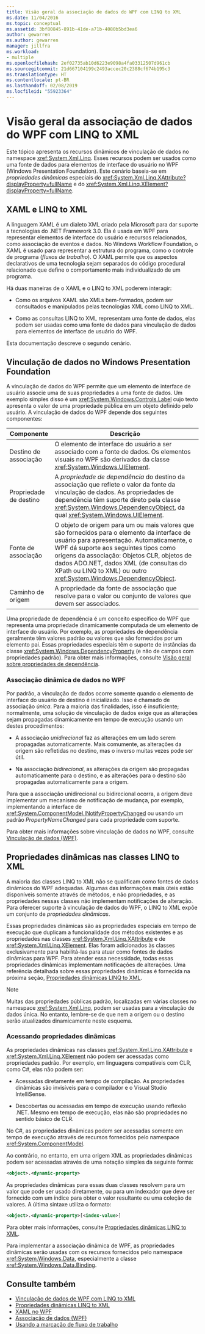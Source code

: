 ```yaml
---
title: Visão geral da associação de dados do WPF com LINQ to XML
ms.date: 11/04/2016
ms.topic: conceptual
ms.assetid: 3bf80845-891b-41de-a71b-4080b5bd3ea6
author: gewarren
ms.author: gewarren
manager: jillfra
ms.workload:
- multiple
ms.openlocfilehash: 2ef02735ab10d6223e9098a4fa03312507d961cb
ms.sourcegitcommit: 21d667104199c2493accec20c2388cf674b195c3
ms.translationtype: HT
ms.contentlocale: pt-BR
ms.lasthandoff: 02/08/2019
ms.locfileid: "55923364"
---
```

# <a name="wpf-data-binding-with-linq-to-xml-overview"></a>Visão geral da associação de dados do WPF com LINQ to XML

Este tópico apresenta os recursos dinâmicos de vinculação de dados no namespace <xref:System.Xml.Linq>. Esses recursos podem ser usados como uma fonte de dados para elementos de interface do usuário no WPF (Windows Presentation Foundation). Este cenário baseia-se em *propriedades dinâmicas* especiais do <xref:System.Xml.Linq.XAttribute?displayProperty=fullName> e do <xref:System.Xml.Linq.XElement?displayProperty=fullName>.

## <a name="xaml-and-linq-to-xml"></a>XAML e LINQ to XML

A linguagem XAML é um dialeto XML criado pela Microsoft para dar suporte a tecnologias do .NET Framework 3.0. Ela é usada em WPF para representar elementos de interface do usuário e recursos relacionados, como associação de eventos e dados. No Windows Workflow Foundation, o XAML é usado para representar a estrutura do programa, como o controle de programa (*fluxos de trabalho*). O XAML permite que os aspectos declarativos de uma tecnologia sejam separados do código procedural relacionado que define o comportamento mais individualizado de um programa.

Há duas maneiras de o XAML e o LINQ to XML poderem interagir:

- Como os arquivos XAML são XMLs bem-formados, podem ser consultados e manipulados pelas tecnologias XML como LINQ to XML.

- Como as consultas LINQ to XML representam uma fonte de dados, elas podem ser usadas como uma fonte de dados para vinculação de dados para elementos de interface de usuário do WPF.

Esta documentação descreve o segundo cenário.

## <a name="data-binding-in-the-windows-presentation-foundation"></a>Vinculação de dados no Windows Presentation Foundation

A vinculação de dados do WPF permite que um elemento de interface de usuário associe uma de suas propriedades a uma fonte de dados. Um exemplo simples disso é um <xref:System.Windows.Controls.Label> cujo texto apresenta o valor de uma propriedade pública em um objeto definido pelo usuário. A vinculação de dados do WPF depende dos seguintes componentes:

|Componente|Descrição|
|---------------|-----------------|
|Destino de associação|O elemento de interface do usuário a ser associado com a fonte de dados. Os elementos visuais no WPF são derivados da classe <xref:System.Windows.UIElement>.|
|Propriedade de destino|A *propriedade de dependência* do destino da associação que reflete o valor da fonte da vinculação de dados. As propriedades de dependência têm suporte direto pela classe <xref:System.Windows.DependencyObject>, da qual <xref:System.Windows.UIElement>.|
|Fonte de associação|O objeto de origem para um ou mais valores que são fornecidos para o elemento da interface de usuário para apresentação. Automaticamente, o WPF dá suporte aos seguintes tipos como origens da associação: Objetos CLR, objetos de dados ADO.NET, dados XML (de consultas do XPath ou LINQ to XML) ou outro <xref:System.Windows.DependencyObject>.|
|Caminho de origem|A propriedade da fonte de associação que resolve para o valor ou conjunto de valores que devem ser associados.|

Uma propriedade de dependência é um conceito específico do WPF que representa uma propriedade dinamicamente computada de um elemento de interface do usuário. Por exemplo, as propriedades de dependência geralmente têm valores padrão ou valores que são fornecidos por um elemento pai. Essas propriedades especiais têm o suporte de instâncias da classe <xref:System.Windows.DependencyProperty> (e não de campos com propriedades padrão). Para obter mais informações, consulte [Visão geral sobre propriedades de dependência](/dotnet/framework/wpf/advanced/dependency-properties-overview).

### <a name="dynamic-data-binding-in-wpf"></a>Associação dinâmica de dados no WPF

Por padrão, a vinculação de dados ocorre somente quando o elemento de interface do usuário de destino é inicializado. Isso é chamado de associação *única*. Para a maioria das finalidades, isso é insuficiente; normalmente, uma solução de vinculação de dados exige que as alterações sejam propagadas dinamicamente em tempo de execução usando um destes procedimentos:

- A associação *unidirecional* faz as alterações em um lado serem propagadas automaticamente. Mais comumente, as alterações da origem são refletidas no destino, mas o inverso muitas vezes pode ser útil.

- Na associação *bidirecional*, as alterações da origem são propagadas automaticamente para o destino, e as alterações para o destino são propagadas automaticamente para a origem.

Para que a associação unidirecional ou bidirecional ocorra, a origem deve implementar um mecanismo de notificação de mudança, por exemplo, implementando a interface de <xref:System.ComponentModel.INotifyPropertyChanged> ou usando um padrão *PropertyNameChanged* para cada propriedade com suporte.

Para obter mais informações sobre vinculação de dados no WPF, consulte [Vinculação de dados (WPF)](/dotnet/framework/wpf/data/data-binding-wpf).

## <a name="dynamic-properties-in-linq-to-xml-classes"></a>Propriedades dinâmicas nas classes LINQ to XML

A maioria das classes LINQ to XML não se qualificam como fontes de dados dinâmicos do WPF adequadas. Algumas das informações mais úteis estão disponíveis somente através de métodos, e não propriedades, e as propriedades nessas classes não implementam notificações de alteração. Para oferecer suporte à vinculação de dados do WPF, o LINQ to XML expõe um conjunto de *propriedades dinâmicas*.

Essas propriedades dinâmicas são as propriedades especiais em tempo de execução que duplicam a funcionalidade dos métodos existentes e as propriedades nas classes <xref:System.Xml.Linq.XAttribute> e de <xref:System.Xml.Linq.XElement>. Elas foram adicionados às classes exclusivamente para habilitá-las para atuar como fontes de dados dinâmicas para WPF. Para atender essa necessidade, todas essas propriedades dinâmicas implementam notificações de alterações. Uma referência detalhada sobre essas propriedades dinâmicas é fornecida na próxima seção, [Propriedades dinâmicas LINQ to XML](../designers/linq-to-xml-dynamic-properties.md).

> [!NOTE]
> Muitas das propriedades públicas padrão, localizadas em várias classes no namespace <xref:System.Xml.Linq>, podem ser usadas para a vinculação de dados única. No entanto, lembre-se de que nem a origem ou o destino serão atualizados dinamicamente neste esquema.

### <a name="accessing-dynamic-properties"></a>Acessando propriedades dinâmicas

As propriedades dinâmicas nas classes <xref:System.Xml.Linq.XAttribute> e <xref:System.Xml.Linq.XElement> não podem ser acessadas como propriedades padrão. Por exemplo, em linguagens compatíveis com CLR, como C#, elas não podem ser:

- Acessadas diretamente em tempo de compilação. As propriedades dinâmicas são invisíveis para o compilador e o Visual Studio IntelliSense.

- Descobertas ou acessadas em tempo de execução usando reflexão .NET. Mesmo em tempo de execução, elas não são propriedades no sentido básico de CLR.

No C#, as propriedades dinâmicas podem ser acessadas somente em tempo de execução através de recursos fornecidos pelo namespace <xref:System.ComponentModel>.

Ao contrário, no entanto, em uma origem XML as propriedades dinâmicas podem ser acessadas através de uma notação simples da seguinte forma:

```xml
<object>.<dynamic-property>
```

As propriedades dinâmicas para essas duas classes resolvem para um valor que pode ser usado diretamente, ou para um indexador que deve ser fornecido com um índice para obter o valor resultante ou uma coleção de valores. A última sintaxe utiliza o formato:

```xml
<object>.<dynamic-property>[<index-value>]
```

Para obter mais informações, consulte [Propriedades dinâmicas LINQ to XML](../designers/linq-to-xml-dynamic-properties.md).

Para implementar a associação dinâmica de WPF, as propriedades dinâmicas serão usadas com os recursos fornecidos pelo namespace <xref:System.Windows.Data>, especialmente a classe <xref:System.Windows.Data.Binding>.

## <a name="see-also"></a>Consulte também

- [Vinculação de dados de WPF com LINQ to XML](../designers/wpf-data-binding-with-linq-to-xml-overview.md)
- [Propriedades dinâmicas LINQ to XML](../designers/linq-to-xml-dynamic-properties.md)
- [XAML no WPF](/dotnet/framework/wpf/advanced/xaml-in-wpf)
- [Associação de dados (WPF)](/dotnet/framework/wpf/data/data-binding-wpf)
- [Usando a marcação de fluxo de trabalho](http://go.microsoft.com/fwlink/?LinkId=98685)
